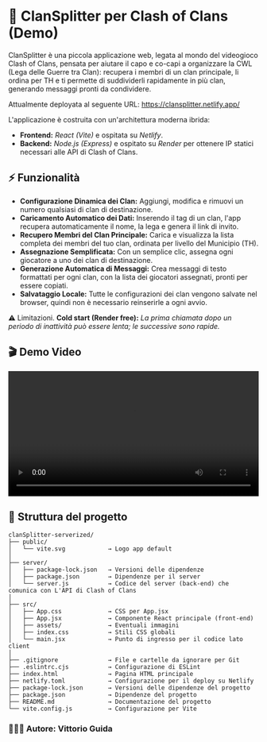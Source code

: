 # 🏰 ClanSplitter per Clash of Clans (Demo)

ClanSplitter è una piccola applicazione web, legata al mondo del videogioco Clash of Clans, pensata per aiutare il capo e co-capi a organizzare la CWL (Lega delle Guerre tra Clan): recupera i membri di un clan principale, li ordina per TH e ti permette di suddividerli rapidamente in più clan, generando messaggi pronti da condividere.

Attualmente deployata al seguente URL: https://clansplitter.netlify.app/

L'applicazione è costruita con un'architettura moderna ibrida:
   -   **Frontend:** *React (Vite)* e ospitata su *Netlify*.
   -   **Backend:** *Node.js (Express)* e ospitato su *Render* per ottenere IP statici necessari alle API di Clash of Clans.

## ⚡️ Funzionalità

   -   **Configurazione Dinamica dei Clan:** Aggiungi, modifica e rimuovi un numero qualsiasi di clan di destinazione.
   -   **Caricamento Automatico dei Dati:** Inserendo il tag di un clan, l'app recupera automaticamente il nome, la lega e genera il link di invito.
   -   **Recupero Membri del Clan Principale:** Carica e visualizza la lista completa dei membri del tuo clan, ordinata per livello del Municipio (TH).
   -   **Assegnazione Semplificata:** Con un semplice clic, assegna ogni giocatore a uno dei clan di destinazione.
   -   **Generazione Automatica di Messaggi:** Crea messaggi di testo formattati per ogni clan, con la lista dei giocatori assegnati, pronti per essere copiati.
   -   **Salvataggio Locale:** Tutte le configurazioni dei clan vengono salvate nel browser, quindi non è necessario reinserirle a ogni avvio.

⚠️ Limitazioni. **Cold start (Render free):** *La prima chiamata dopo un periodo di inattività può essere lenta; le successive sono rapide.*

## 🎬 Demo Video
<video src="risorse/demo.mp4" controls width="100%"></video>

## 📁 Struttura del progetto

```
clanSplitter-serverized/
├── public/                 
│   └── vite.svg            → Logo app default
│          
├── server/                 
│   ├── package-lock.json   → Versioni delle dipendenze
│   ├── package.json        → Dipendenze per il server
│   └── server.js           → Codice del server (back-end) che comunica con L'API di Clash of Clans
│
├── src/                    
│   ├── App.css             → CSS per App.jsx
│   ├── App.jsx             → Componente React principale (front-end)
│   ├── assets/             → Eventuali immagini
│   ├── index.css           → Stili CSS globali
│   └── main.jsx            → Punto di ingresso per il codice lato client
│
├── .gitignore              → File e cartelle da ignorare per Git
├── .eslintrc.cjs           → Configurazione di ESLint
├── index.html              → Pagina HTML principale
├── netlify.toml            → Configurazione per il deploy su Netlify
├── package-lock.json       → Versioni delle dipendenze del progetto
├── package.json            → Dipendenze del progetto
├── README.md               → Documentazione del progetto
└── vite.config.js          → Configurazione per Vite
```

### 👷🏻‍♂️ Autore: Vittorio Guida


